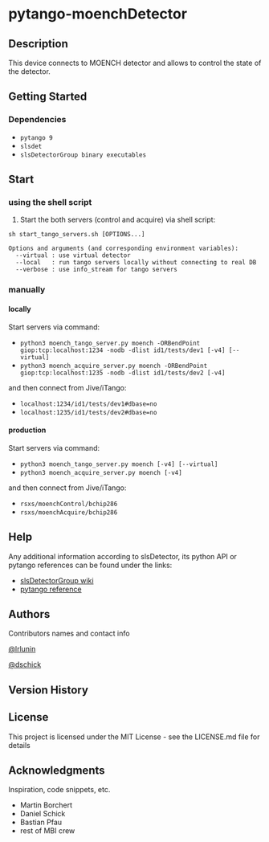 # pytango-moenchDetector

## Description

This device connects to MOENCH detector and allows to control the state of the detector.

## Getting Started

### Dependencies

* `pytango 9`
* `slsdet`
* `slsDetectorGroup binary executables`

## Start
### using the shell script
1. Start the both servers (control and acquire) via shell script:  
```text
sh start_tango_servers.sh [OPTIONS...]

Options and arguments (and corresponding environment variables):
  --virtual : use virtual detector
  --local   : run tango servers locally without connecting to real DB
  --verbose : use info_stream for tango servers
```  
### manually
#### locally
Start servers via command:
* `python3 moench_tango_server.py moench -ORBendPoint giop:tcp:localhost:1234 -nodb -dlist id1/tests/dev1 [-v4] [--virtual]`
* `python3 moench_acquire_server.py moench -ORBendPoint giop:tcp:localhost:1235 -nodb -dlist id1/tests/dev2 [-v4]`

and then connect from Jive/iTango:
* `localhost:1234/id1/tests/dev1#dbase=no`
* `localhost:1235/id1/tests/dev2#dbase=no`

#### production
Start servers via command:
* `python3 moench_tango_server.py moench [-v4] [--virtual]`
* `python3 moench_acquire_server.py moench [-v4]`

and then connect from Jive/iTango:
* `rsxs/moenchControl/bchip286`
* `rsxs/moenchAcquire/bchip286`

## Help

Any additional information according to slsDetector, its python API or pytango references can be found under the links:

* [slsDetectorGroup wiki](https://slsdetectorgroup.github.io/devdoc/pydetector.html)
* [pytango reference](https://pytango.readthedocs.io/en/stable/)

## Authors

Contributors names and contact info

[@lrlunin](https://github.com/lrlunin)

[@dschick](https://github.com/dschick)
## Version History


## License

This project is licensed under the MIT License - see the LICENSE.md file for details

## Acknowledgments

Inspiration, code snippets, etc.
* Martin Borchert
* Daniel Schick
* Bastian Pfau
* rest of MBI crew 
